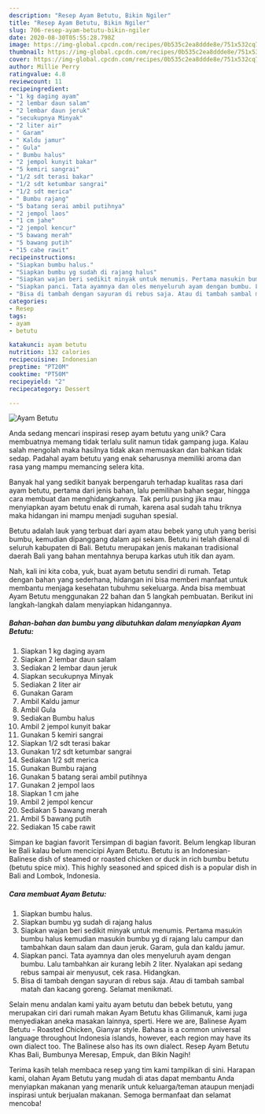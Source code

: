 ```yaml
---
description: "Resep Ayam Betutu, Bikin Ngiler"
title: "Resep Ayam Betutu, Bikin Ngiler"
slug: 706-resep-ayam-betutu-bikin-ngiler
date: 2020-08-30T05:55:28.798Z
image: https://img-global.cpcdn.com/recipes/0b535c2ea8ddde8e/751x532cq70/ayam-betutu-foto-resep-utama.jpg
thumbnail: https://img-global.cpcdn.com/recipes/0b535c2ea8ddde8e/751x532cq70/ayam-betutu-foto-resep-utama.jpg
cover: https://img-global.cpcdn.com/recipes/0b535c2ea8ddde8e/751x532cq70/ayam-betutu-foto-resep-utama.jpg
author: Millie Perry
ratingvalue: 4.8
reviewcount: 11
recipeingredient:
- "1 kg daging ayam"
- "2 lembar daun salam"
- "2 lembar daun jeruk"
- "secukupnya Minyak"
- "2 liter air"
- " Garam"
- " Kaldu jamur"
- " Gula"
- " Bumbu halus"
- "2 jempol kunyit bakar"
- "5 kemiri sangrai"
- "1/2 sdt terasi bakar"
- "1/2 sdt ketumbar sangrai"
- "1/2 sdt merica"
- " Bumbu rajang"
- "5 batang serai ambil putihnya"
- "2 jempol laos"
- "1 cm jahe"
- "2 jempol kencur"
- "5 bawang merah"
- "5 bawang putih"
- "15 cabe rawit"
recipeinstructions:
- "Siapkan bumbu halus."
- "Siapkan bumbu yg sudah di rajang halus"
- "Siapkan wajan beri sedikit minyak untuk menumis. Pertama masukin bumbu halus kemudian masukin bumbu yg di rajang lalu campur dan tambahkan daun salam dan daun jeruk. Garam, gula dan kaldu jamur."
- "Siapkan panci. Tata ayamnya dan oles menyeluruh ayam dengan bumbu. Lalu tambahkan air kurang lebih 2 liter. Nyalakan api sedang rebus sampai air menyusut, cek rasa. Hidangkan."
- "Bisa di tambah dengan sayuran di rebus saja. Atau di tambah sambal matah dan kacang goreng. Selamat menikmati."
categories:
- Resep
tags:
- ayam
- betutu

katakunci: ayam betutu 
nutrition: 132 calories
recipecuisine: Indonesian
preptime: "PT20M"
cooktime: "PT50M"
recipeyield: "2"
recipecategory: Dessert

---
```



![Ayam Betutu](https://img-global.cpcdn.com/recipes/0b535c2ea8ddde8e/751x532cq70/ayam-betutu-foto-resep-utama.jpg)

Anda sedang mencari inspirasi resep ayam betutu yang unik? Cara membuatnya memang tidak terlalu sulit namun tidak gampang juga. Kalau salah mengolah maka hasilnya tidak akan memuaskan dan bahkan tidak sedap. Padahal ayam betutu yang enak seharusnya memiliki aroma dan rasa yang mampu memancing selera kita.

Banyak hal yang sedikit banyak berpengaruh terhadap kualitas rasa dari ayam betutu, pertama dari jenis bahan, lalu pemilihan bahan segar, hingga cara membuat dan menghidangkannya. Tak perlu pusing jika mau menyiapkan ayam betutu enak di rumah, karena asal sudah tahu triknya maka hidangan ini mampu menjadi suguhan spesial.

Betutu adalah lauk yang terbuat dari ayam atau bebek yang utuh yang berisi bumbu, kemudian dipanggang dalam api sekam. Betutu ini telah dikenal di seluruh kabupaten di Bali. Betutu merupakan jenis makanan tradisional daerah Bali yang bahan mentahnya berupa karkas utuh itik dan ayam.


Nah, kali ini kita coba, yuk, buat ayam betutu sendiri di rumah. Tetap dengan bahan yang sederhana, hidangan ini bisa memberi manfaat untuk membantu menjaga kesehatan tubuhmu sekeluarga. Anda bisa membuat Ayam Betutu menggunakan 22 bahan dan 5 langkah pembuatan. Berikut ini langkah-langkah dalam menyiapkan hidangannya.

<!--inarticleads1-->

##### Bahan-bahan dan bumbu yang dibutuhkan dalam menyiapkan Ayam Betutu:

1. Siapkan 1 kg daging ayam
1. Siapkan 2 lembar daun salam
1. Sediakan 2 lembar daun jeruk
1. Siapkan secukupnya Minyak
1. Sediakan 2 liter air
1. Gunakan  Garam
1. Ambil  Kaldu jamur
1. Ambil  Gula
1. Sediakan  Bumbu halus
1. Ambil 2 jempol kunyit bakar
1. Gunakan 5 kemiri sangrai
1. Siapkan 1/2 sdt terasi bakar
1. Gunakan 1/2 sdt ketumbar sangrai
1. Sediakan 1/2 sdt merica
1. Gunakan  Bumbu rajang
1. Gunakan 5 batang serai ambil putihnya
1. Gunakan 2 jempol laos
1. Siapkan 1 cm jahe
1. Ambil 2 jempol kencur
1. Sediakan 5 bawang merah
1. Ambil 5 bawang putih
1. Sediakan 15 cabe rawit


Simpan ke bagian favorit Tersimpan di bagian favorit. Belum lengkap liburan ke Bali kalau belum mencicipi Ayam Betutu. Betutu is an Indonesian-Balinese dish of steamed or roasted chicken or duck in rich bumbu betutu (betutu spice mix). This highly seasoned and spiced dish is a popular dish in Bali and Lombok, Indonesia. 

<!--inarticleads2-->

##### Cara membuat Ayam Betutu:

1. Siapkan bumbu halus.
1. Siapkan bumbu yg sudah di rajang halus
1. Siapkan wajan beri sedikit minyak untuk menumis. Pertama masukin bumbu halus kemudian masukin bumbu yg di rajang lalu campur dan tambahkan daun salam dan daun jeruk. Garam, gula dan kaldu jamur.
1. Siapkan panci. Tata ayamnya dan oles menyeluruh ayam dengan bumbu. Lalu tambahkan air kurang lebih 2 liter. Nyalakan api sedang rebus sampai air menyusut, cek rasa. Hidangkan.
1. Bisa di tambah dengan sayuran di rebus saja. Atau di tambah sambal matah dan kacang goreng. Selamat menikmati.


Selain menu andalan kami yaitu ayam betutu dan bebek betutu, yang merupakan ciri dari rumah makan Ayam Betutu khas Gilimanuk, kami juga menyediakan aneka masakan lainnya, sperti. Here we are, Balinese Ayam Betutu - Roasted Chicken, Gianyar style. Bahasa is a common universal language throughout Indonesia islands, however, each region may have its own dialect too. The Balinese also has its own dialect. Resep Ayam Betutu Khas Bali, Bumbunya Meresap, Empuk, dan Bikin Nagih! 

Terima kasih telah membaca resep yang tim kami tampilkan di sini. Harapan kami, olahan Ayam Betutu yang mudah di atas dapat membantu Anda menyiapkan makanan yang menarik untuk keluarga/teman ataupun menjadi inspirasi untuk berjualan makanan. Semoga bermanfaat dan selamat mencoba!
